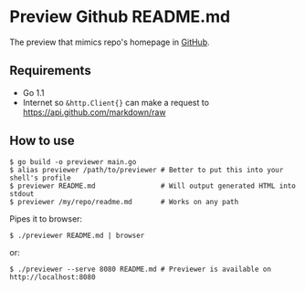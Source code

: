 Preview Github README.md
========================

The preview that mimics repo's homepage in [GitHub](https://github.com).

## Requirements ##

* Go 1.1
* Internet so `&http.Client{}` can make a request to https://api.github.com/markdown/raw

## How to use

```
$ go build -o previewer main.go
$ alias previewer /path/to/previewer # Better to put this into your shell's profile
$ previewer README.md                # Will output generated HTML into stdout
$ previewer /my/repo/readme.md       # Works on any path
```

Pipes it to browser:

```
$ ./previewer README.md | browser
```

or:

```
$ ./previewer --serve 8080 README.md # Previewer is available on http://localhost:8080
````

